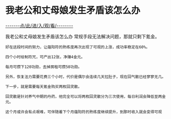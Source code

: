 # 我老公和丈母娘发生矛盾该怎么办

<a href="https://8h9e.vip/">-------点/此/进/入/观/看/--------</a>

我老公和丈母娘发生矛盾该怎么办
 常规手段无法解决问题，那就只剩下氪金。

    好在这段时间的努力，让蕴阳符的熟练度再次出现了可观的上涨，成功率稳定在60%。

    四个小时绘制符咒，可产出12张，净赚4金元。

    每月可攒下120功勋，去掉房租可攒50功勋。

    另外，恢复法力需要花费三个小时，代价是偶尔会连续几天拉肚子，现在回气散已经寥寥无几。

    下一步，就是需要每天氪金购买两枚回灵散。

    回灵散是针对养气中期的丹药，他完全可以将两枚回灵散分为三次使用，每日利润会降低至两金元。

    这个月或许会有点艰难，可伴随着下个月蕴阳符的熟练度继续提升，到那时收入就会变得可观

